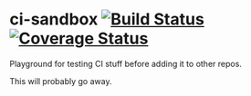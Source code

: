 # ci-sandbox [![Build Status](https://travis-ci.org/KD0NKS/ci-sandbox.svg?branch=master)](https://travis-ci.org/KD0NKS/ci-sandbox) [![Coverage Status](https://coveralls.io/repos/github/KD0NKS/ci-sandbox/badge.svg?branch=master)](https://coveralls.io/github/KD0NKS/ci-sandbox?branch=master)

Playground for testing CI stuff before adding it to other repos.

This will probably go away.